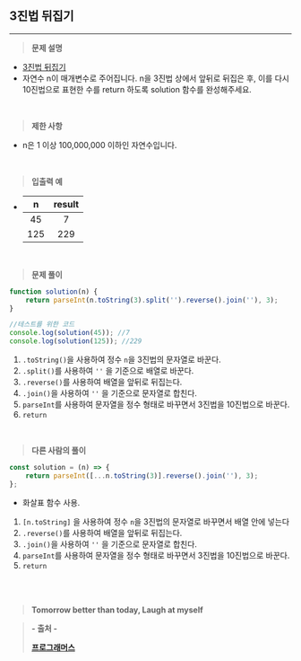 ## 3진법 뒤집기

---

> **문제 설명**

-   [3진법 뒤집기](https://programmers.co.kr/learn/courses/30/lessons/68935)
-   자연수 n이 매개변수로 주어집니다. n을 3진법 상에서 앞뒤로 뒤집은 후,
    이를 다시 10진법으로 표현한 수를 return 하도록 solution 함수를 완성해주세요.

<br>

> **제한 사항**

-   n은 1 이상 100,000,000 이하인 자연수입니다.

<br>

> **입출력 예**

-   |  n  | result |
    | :-: | :----: |
    | 45  |   7    |
    | 125 |  229   |

<br>

> **문제 풀이**

```javascript
function solution(n) {
    return parseInt(n.toString(3).split('').reverse().join(''), 3);
}

//테스트를 위한 코드
console.log(solution(45)); //7
console.log(solution(125)); //229
```

1. `.toString()`을 사용하여 정수 `n`을 3진법의 문자열로 바꾼다.
2. `.split()`를 사용하여 `''` 을 기준으로 배열로 바꾼다.
3. `.reverse()`를 사용하여 배열을 앞뒤로 뒤집는다.
4. `.join()`을 사용하여 `''` 을 기준으로 문자열로 합친다.
5. `parseInt`를 사용하여 문자열을 정수 형태로 바꾸면서 3진법을 10진법으로 바꾼다.
6. `return`

<br>

> **다른 사람의 풀이**

```javascript
const solution = (n) => {
    return parseInt([...n.toString(3)].reverse().join(''), 3);
};
```

-   화살표 함수 사용.

1. `[n.toString]` 을 사용하여 정수 `n`을 3진법의 문자열로 바꾸면서 배열 안에 넣는다
2. `.reverse()`를 사용하여 배열을 앞뒤로 뒤집는다.
3. `.join()`을 사용하여 `''` 을 기준으로 문자열로 합친다.
4. `parseInt`를 사용하여 문자열을 정수 형태로 바꾸면서 3진법을 10진법으로 바꾼다.
5. `return`

<br><br>

> **Tomorrow better than today, Laugh at myself**

> **- 출처 -**
>
> **[프로그래머스](https://programmers.co.kr/learn/challenges)**
